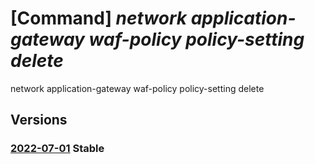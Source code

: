 # [Command] _network application-gateway waf-policy policy-setting delete_

network application-gateway waf-policy policy-setting delete

## Versions

### [2022-07-01](/Resources/mgmt-plane/L3N1YnNjcmlwdGlvbnMve30vcmVzb3VyY2Vncm91cHMve30vcHJvdmlkZXJzL21pY3Jvc29mdC5uZXR3b3JrL2FwcGxpY2F0aW9uZ2F0ZXdheXdlYmFwcGxpY2F0aW9uZmlyZXdhbGxwb2xpY2llcy97fQ==/2022-07-01.xml) **Stable**

<!-- mgmt-plane /subscriptions/{}/resourcegroups/{}/providers/microsoft.network/applicationgatewaywebapplicationfirewallpolicies/{} 2022-07-01 properties.policySettings -->